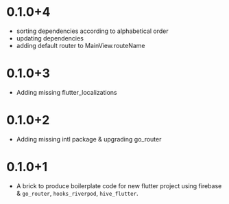 # 0.1.0+4

- sorting dependencies according to alphabetical order
- updating dependencies
- adding default router to MainView.routeName

# 0.1.0+3

- Adding missing flutter_localizations

# 0.1.0+2

- Adding missing intl package & upgrading go_router

# 0.1.0+1

- A brick to produce boilerplate code for new flutter project using firebase & `go_router`, `hooks_riverpod`, `hive_flutter`.
